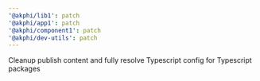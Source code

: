 ```yaml
---
'@akphi/lib1': patch
'@akphi/app1': patch
'@akphi/component1': patch
'@akphi/dev-utils': patch
---
```


Cleanup publish content and fully resolve Typescript config for Typescript packages
